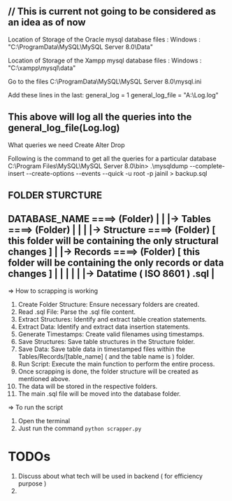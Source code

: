 // This is current not going to be considered as an idea as of now
----------------------------------------------------------------------------------------------
Location of Storage of the Oracle mysql database files : 
Windows : "C:\ProgramData\MySQL\MySQL Server 8.0\Data"

Location of Storage of the Xampp mysql database files : 
Windows : "C:\xampp\mysql\data"

Go to the files C:\ProgramData\MySQL\MySQL Server 8.0\mysql.ini

Add these lines in the last:
general_log = 1
general_log_file = "A:\Log.log"


This above will log all the queries into the general_log_file(Log.log)
-----------------------------------------------------------------------------------------------


What queries we need
Create
Alter
Drop

Following is the command to get all the queries for a particular database
C:\Program Files\MySQL\MySQL Server 8.0\bin> .\mysqldump --complete-insert --create-options --events --quick -u root -p jainil > backup.sql


FOLDER STURCTURE
----------------------------------------------------------------------
DATABASE_NAME ====> (Folder)
    |
    |
    |-> Tables ====> (Folder)
    |       |
    |       |-> Structure ====> (Folder)   [ this  folder will be containing the only structural changes ]
    |       |-> Records ====> (Folder)  [ this folder will be containing the only records or data changes ]
    |       |       |
    |       |       |-> Datatime ( ISO 8601 ) .sql
    |
----------------------------------------------------------------------

=> How to scrapping is working
1) Create Folder Structure: Ensure necessary folders are created.
2) Read .sql File: Parse the .sql file content.
3) Extract Structures: Identify and extract table creation statements.
4) Extract Data: Identify and extract data insertion statements.
5) Generate Timestamps: Create valid filenames using timestamps.
6) Save Structures: Save table structures in the Structure folder.
7) Save Data: Save table data in timestamped files within the Tables/Records/[table_name] ( and the table name is  ) folder.
8) Run Script: Execute the main function to perform the entire process.
9) Once scrapping is done, the folder structure will be created as mentioned above.
10) The data will be stored in the respective folders.
11) The main .sql file will be moved into the database folder.


=> To run the script
1) Open the terminal
2) Just run the command `python scrapper.py`

TODOs
====================
1) Discuss about what tech will be used in backend ( for efficiency purpose )
2) 
